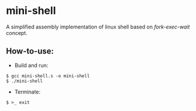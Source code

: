 # mini-shell

A simplified assembly implementation of linux shell based on *fork-exec-wait* concept.

## How-to-use:

  * Build and run:
  ```
  $ gcc mini-shell.s -o mini-shell
  $ ./mini-shell
  ```
  
  * Terminate:
  ```
  $ >_ exit
  ```
